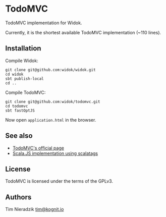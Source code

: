 # TodoMVC
TodoMVC implementation for Widok.

Currently, it is the shortest available TodoMVC implementation (~110 lines).

## Installation
Compile Widok:

```
git clone git@github.com:widok/widok.git
cd widok
sbt publish-local
cd ..
```

Compile TodoMVC:
```
git clone git@github.com:widok/todomvc.git
cd todomvc
sbt fastOptJS
```

Now open ``application.html`` in the browser.

## See also
* [TodoMVC's official page](http://todomvc.com/)
* [Scala.JS implementation using scalatags](https://github.com/lihaoyi/workbench-example-app/blob/todomvc/src/main/scala/example/ScalaJSExample.scala)

## License
TodoMVC is licensed under the terms of the GPLv3.

## Authors
Tim Nieradzik <tim@kognit.io>
